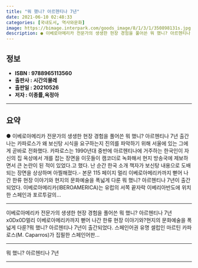```yaml
---
title: "뭐 했니? 아르헨티나 7년"
date: 2021-06-10 02:48:33
categories: [국내도서, 역사와문화]
image: https://bimage.interpark.com/goods_image/8/1/3/1/350898131s.jpg
description: ● 이베로아메리카 전문가의 생생한 현장 경험을 풀어쓴 뭐 했니? 아르헨티나 7년 출간 나는 카파로스가 왜 보신탕 시식을 요구하는지 진의를 파악하기 위해 서울에 있는 그에게 곧바로 전화했다. 카파로스는 1990년대 중반에 아르헨티나에 거주하는 한국인이 자신의 집 옥상에서 개를 잡는 장면
---
```


## **정보**

- **ISBN : 9788965113560**
- **출판사 : 시간의물레**
- **출판일 : 20210526**
- **저자 : 이종률,옥정아**

------



## **요약**

●  이베로아메리카 전문가의 생생한 현장 경험을 풀어쓴 뭐 했니? 아르헨티나 7년 출간 나는 카파로스가 왜 보신탕 시식을 요구하는지 진의를 파악하기 위해 서울에 있는 그에게 곧바로 전화했다. 카파로스는 1990년대 중반에 아르헨티나에 거주하는 한국인이 자신의 집 옥상에서 개를 잡는 장면을 이웃들이 캠코더로 녹화해서 현지 방송국에 제보하면서 큰 논란이 된 적이 있었다.고 했다. 난 순간 한국 소개 책자가 보신탕 내용으로 도배되는 장면을 상상하며 아찔해졌다.- 본문 115 페이지 멀리 이베로아메리카까지 뻗어 나간 한류 현장 이야기와 현지의 문화예술을 폭넓게 다룬 뭐 했니? 아르헨티나 7년이 출간되었다. 이베로아메리카(IBEROAMERICA)는 유럽의 서쪽 끝자락 이베리아반도에 위치한 스페인과 포르투갈의...

------

이베로아메리카 전문가의 생생한 현장 경험을 풀어쓴 뭐 했니? 아르헨티나 7년 x0Dx0D멀리 이베로아메리카까지 뻗어 나간 한류 현장 이야기와?현지의 문화예술을 폭넓게 다룬?뭐 했니? 아르헨티나 7년이 출간되었다. 스페인어권 유명 셀럽인 마르틴 카파로스(M. Caparros)가 집필한 스페인어판... 

------


뭐 했니? 아르헨티나 7년 

------


